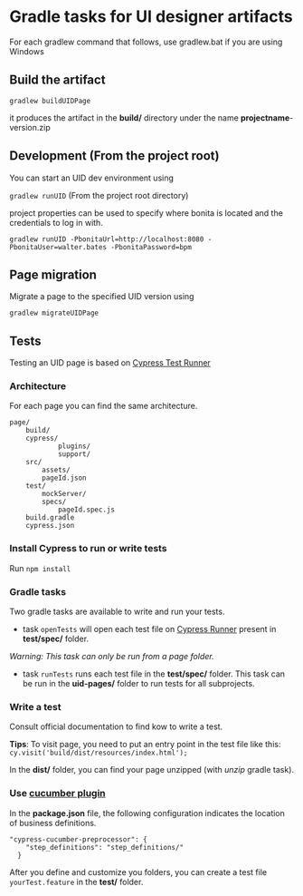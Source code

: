 
# Gradle tasks for UI designer artifacts

For each gradlew command that follows, use gradlew.bat if you are using Windows

## Build the artifact

``gradlew buildUIDPage``

it produces the artifact in the **build/** directory under the name **projectname**-version.zip

## Development (From the project root)

You can start an UID dev environment using

``gradlew runUID`` (From the project root directory)

project properties can be used to specify where bonita is located and the credentials to log in with.

``gradlew runUID -PbonitaUrl=http://localhost:8080 -PbonitaUser=walter.bates -PbonitaPassword=bpm``

## Page migration

Migrate a page to the specified UID version using

``gradlew migrateUIDPage``

## Tests

Testing an UID page is based on [Cypress Test Runner](https://docs.cypress.io/guides/overview/why-cypress.html#)

### Architecture
For each page you can find the same architecture.
```
page/
    build/  
    cypress/            
            plugins/
            support/            
    src/
        assets/
        pageId.json
    test/
        mockServer/
        specs/
            pageId.spec.js
    build.gradle
    cypress.json
  ```  

### Install Cypress to run or write tests
Run ``npm install``

### Gradle tasks

Two gradle tasks are available to write and run your tests.
* task ``openTests`` will open each test file on [Cypress Runner](https://docs.cypress.io/guides/core-concepts/test-runner.html#) present in **test/spec/** folder.

_Warning: This task can only be run from a page folder._

* task ``runTests`` runs each test file in the **test/spec/** folder. This task can be run in the **uid-pages/** folder to run tests for all subprojects.
  
### Write a test
Consult official documentation to find kow to write a test.

**Tips**: To visit page, you need to put an entry point in the test file like this: 
 ``cy.visit('build/dist/resources/index.html');``
 
 In the **dist/** folder, you can find your page unzipped (with _unzip_ gradle task).
 
 
 ### Use [cucumber plugin](https://github.com/TheBrainFamily/cypress-cucumber-preprocessor)
 In the **package.json** file, the following configuration indicates the location of business definitions. 
 ```
 "cypress-cucumber-preprocessor": {
     "step_definitions": "step_definitions/"
   }
 ```
 
 After you define and customize you folders, you can create a test file ``yourTest.feature`` in the **test/** folder.
